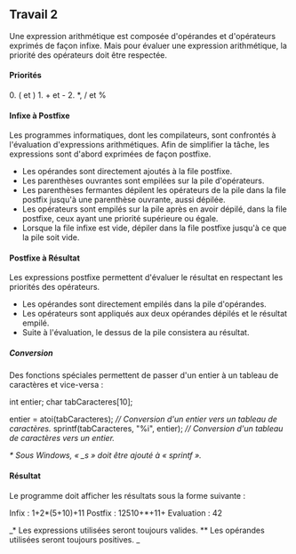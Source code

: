 Travail 2
---------

Une expression arithmétique est composée d'opérandes et d'opérateurs exprimés de façon infixe. Mais pour évaluer une expression arithmétique, la priorité des opérateurs doit être respectée.

#### Priorités

0\. ( et )
1\. + et -
2\. \*, / et %

#### Infixe à Postfixe

Les programmes informatiques, dont les compilateurs, sont confrontés à l'évaluation d'expressions arithmétiques. Afin de simplifier la tâche, les expressions sont d'abord exprimées de façon postfixe.

*   Les opérandes sont directement ajoutés à la file postfixe.
*   Les parenthèses ouvrantes sont empilées sur la pile d'opérateurs.
*   Les parenthèses fermantes dépilent les opérateurs de la pile dans la file postfix jusqu'à une parenthèse ouvrante, aussi dépilée.
*   Les opérateurs sont empilés sur la pile après en avoir dépilé, dans la file postfixe, ceux ayant une priorité supérieure ou égale.
*   Lorsque la file infixe est vide, dépiler dans la file postfixe jusqu'à ce que la pile soit vide.

#### Postfixe à Résultat

Les expressions postfixe permettent d'évaluer le résultat en respectant les priorités des opérateurs.

*   Les opérandes sont directement empilés dans la pile d'opérandes.
*   Les opérateurs sont appliqués aux deux opérandes dépilés et le résultat empilé.
*   Suite à l'évaluation, le dessus de la pile consistera au résultat.

##### Conversion

Des fonctions spéciales permettent de passer d'un entier à un tableau de caractères et vice-versa :

int entier;
char tabCaracteres\[10\];

entier = atoi(tabCaracteres);  _// Conversion d'un entier vers un tableau de caractères._
sprintf(tabCaracteres, "%i", entier);  _// Conversion d'un tableau de caractères vers un entier._


_\* Sous Windows, « \_s » doit être ajouté à « sprintf »._

#### Résultat

Le programme doit afficher les résultats sous la forme suivante :

Infix : 1+2\*(5+10)+11
Postfix : 12510+\*+11+
Evaluation : 42

_\* Les expressions utilisées seront toujours valides.
\*\* Les opérandes utilisées seront toujours positives.
_

